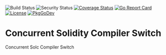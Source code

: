 ![Build Status](https://github.com/0x19/solc-switch/actions/workflows/test.yml/badge.svg)
![Security Status](https://github.com/0x19/solc-switch/actions/workflows/gosec.yml/badge.svg)
[![Coverage Status](https://coveralls.io/repos/github/0x19/solc-switch/badge.svg?branch=main)](https://coveralls.io/github/0x19/solc-switch?branch=main)
[![Go Report Card](https://goreportcard.com/badge/github.com/0x19/solc-switch)](https://goreportcard.com/report/github.com/0x19/solc-switch)
[![License](https://img.shields.io/badge/License-Apache_2.0-blue.svg)](https://opensource.org/licenses/Apache-2.0)
[![PkgGoDev](https://pkg.go.dev/badge/github.com/0x19/solc-switch)](https://pkg.go.dev/github.com/0x19/solc-switch)

# Concurrent Solidity Compiler Switch
Concurrent Solc Compiler Switch

